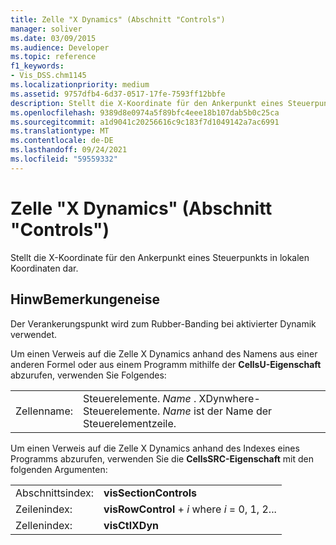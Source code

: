 ```yaml
---
title: Zelle "X Dynamics" (Abschnitt "Controls")
manager: soliver
ms.date: 03/09/2015
ms.audience: Developer
ms.topic: reference
f1_keywords:
- Vis_DSS.chm1145
ms.localizationpriority: medium
ms.assetid: 9757dfb4-6d37-0517-17fe-7593ff12bbfe
description: Stellt die X-Koordinate für den Ankerpunkt eines Steuerpunkts in lokalen Koordinaten dar.
ms.openlocfilehash: 9389d8e0974a5f89bfc4eee18b107dab5b0c25ca
ms.sourcegitcommit: a1d9041c20256616c9c183f7d1049142a7ac6991
ms.translationtype: MT
ms.contentlocale: de-DE
ms.lasthandoff: 09/24/2021
ms.locfileid: "59559332"
---
```

# <a name="x-dynamics-cell-controls-section"></a>Zelle "X Dynamics" (Abschnitt "Controls")

Stellt  die X-Koordinate für den Ankerpunkt eines Steuerpunkts in lokalen Koordinaten dar. 
  
## <a name="remarks"></a>HinwBemerkungeneise

Der Verankerungspunkt wird zum Rubber-Banding bei aktivierter Dynamik verwendet.
  
Um einen Verweis auf die Zelle X Dynamics anhand des Namens aus einer anderen Formel oder aus einem Programm mithilfe der **CellsU-Eigenschaft** abzurufen, verwenden Sie Folgendes: 
  
|||
|:-----|:-----|
| Zellenname:  <br/> | Steuerelemente.  *Name*  . XDynwhere-Steuerelemente.  *Name*  ist der Name der Steuerelementzeile.  <br/> |
   
Um einen Verweis auf die Zelle X Dynamics anhand des Indexes eines Programms abzurufen, verwenden Sie die **CellsSRC-Eigenschaft** mit den folgenden Argumenten: 
  
|||
|:-----|:-----|
| Abschnittsindex:  <br/> |**visSectionControls** <br/> |
| Zeilenindex:  <br/> |**visRowControl**  +   *i* where *i* = 0, 1, 2...  <br/> |
| Zellenindex:  <br/> |**visCtlXDyn** <br/> |
   

